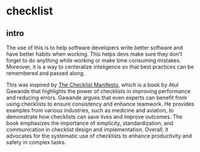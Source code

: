 # checklist

## intro
The use of this is to help software developers write better software and have better habits when working. This helps devs make sure they don't forget to do anything while working or make time consuming mistakes. Moreover, it is a way to centeralize inteligence so that best practices can be remembered and passed along.

This was inspired by <a href="https://a.co/d/9DpHQHJ">The Checklist Manifesto</a>, which is a book by Atul Gawande that highlights the power of checklists in improving performance and reducing errors. Gawande argues that even experts can benefit from using checklists to ensure consistency and enhance teamwork. He provides examples from various industries, such as medicine and aviation, to demonstrate how checklists can save lives and improve outcomes. The book emphasizes the importance of simplicity, standardization, and communication in checklist design and implementation. Overall, it advocates for the systematic use of checklists to enhance productivity and safety in complex tasks.
